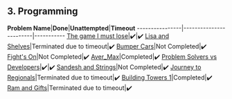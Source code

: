 ## 3. Programming

**Problem Name**|**Done**|**Unattempted**|**Timeout**
----------------|------------------------|-----------
[The game I must lose]()|:heavy_check_mark:|:heavy_check_mark:
[Lisa and Shelves]()|Terminated due to timeout|:heavy_check_mark:
[Bumper Cars]()|Not Completed|:heavy_check_mark:
[Fight's On]()|Not Completed|:heavy_check_mark:
[Aver_Max]()|Completed|:heavy_check_mark:
[Problem Solvers vs Developers]()|:heavy_check_mark:|:heavy_check_mark:
[Sandesh and Strings]()|Not Completed|:heavy_check_mark:
[Journey to Regionals]()|Terminated due to timeout|:heavy_check_mark:
[Building Towers 1]()|Completed|:heavy_check_mark:
[Ram and Gifts]()|Terminated due to timeout|:heavy_check_mark:
